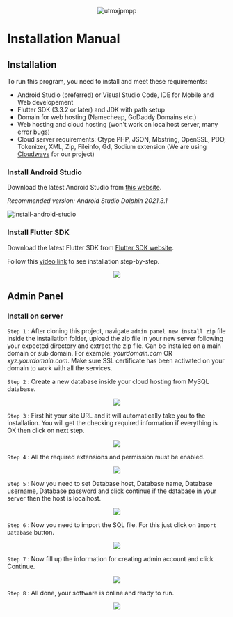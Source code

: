 <p align="center" width="100%">
<img src="https://github.com/syiraazhari/SD_SEC01_G03_01/blob/main/273.15%20Food%20Delivery%20App%20Logo%20(WITH%20BG).png?raw=true" alt="utmxjpmpp">
</p>

# Installation Manual

## Installation

To run this program, you need to install and meet these requirements:

- Android Studio (preferred) or Visual Studio Code, IDE for Mobile and Web developement
- Flutter SDK (3.3.2 or later) and JDK with path setup
- Domain for web hosting (Namecheap, GoDaddy Domains etc.)
- Web hosting and cloud hosting (won't work on localhost server, many error bugs)
- Cloud server requirements: Ctype PHP, JSON, Mbstring, OpenSSL, PDO, Tokenizer, XML, Zip, Fileinfo, Gd, Sodium extension
(We are using [Cloudways](https://www.cloudways.com/en/) for our project)

### Install Android Studio

Download the latest Android Studio from [this website](https://developer.android.com/studio).

_Recommended version: Android Studio Dolphin 2021.3.1_

![install-android-studio](https://github.com/syiraazhari/SD_SEC01_G03_01/blob/main/INSTALLER/assets/screenshot%20installation%20android%20studio.png?raw=true)

### Install Flutter SDK

Download the latest Flutter SDK from [Flutter SDK website](https://docs.flutter.dev/get-started/install).

Follow this [video link](https://youtu.be/u0j19PsCKbc) to see installation step-by-step.

<p align="center">
<img src="https://github.com/syiraazhari/SD_SEC01_G03_01/blob/main/INSTALLER/assets/screenshot%20flutter%20installation.png?raw=true">
</p>

## Admin Panel

### Install on server
`Step 1` : After cloning this project, navigate `admin panel new install zip` file inside the installation folder, upload the zip file in your new server following your expected directory and extract the zip file. Can be installed on a main domain or sub domain. 
For example: _yourdomain.com_ OR _xyz.yourdomain.com_. Make sure SSL certificate has been activated on your domain to work with all the services.

`Step 2` : Create a new database inside your cloud hosting from MySQL database.

<p align="center">
<img src="https://github.com/syiraazhari/SD_SEC01_G03_01/blob/main/INSTALLER/assets/step%201%20-%20create%20database.png?raw=true">
</p>

`Step 3` : First hit your site URL and it will automatically take you to the installation. You will get the checking required information if everything is OK then click on next step.

<p align="center">
<img src="https://github.com/syiraazhari/SD_SEC01_G03_01/blob/main/INSTALLER/assets/step%202%20installation.png?raw=true">
</p>

`Step 4` : All the required extensions and permission must be enabled.

<p align="center">
<img src="https://github.com/syiraazhari/SD_SEC01_G03_01/blob/main/INSTALLER/assets/step%204.png?raw=true">
</p>

`Step 5` : Now you need to set Database host, Database name, Database username, Database password and click continue if the database in your server then the host is localhost.

<p align="center">
<img src="https://github.com/syiraazhari/SD_SEC01_G03_01/blob/main/INSTALLER/assets/step%205.png?raw=true">
</p>

`Step 6` : Now you need to import the SQL file. For this just click on `Import Database` button.

<p align="center">
<img src="https://github.com/syiraazhari/SD_SEC01_G03_01/blob/main/INSTALLER/assets/step%206.png?raw=true">
</p>

`Step 7` : Now fill up the information for creating admin account and click Continue.

<p align="center">
<img src="https://github.com/syiraazhari/SD_SEC01_G03_01/blob/main/INSTALLER/assets/step%207.png?raw=true">
</p>

`Step 8` : All done, your software is online and ready to run.

<p align="center">
<img src="https://github.com/syiraazhari/SD_SEC01_G03_01/blob/main/INSTALLER/assets/step%208.png?raw=true">
</p>
